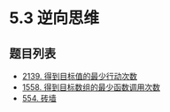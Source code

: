 # 5.3 逆向思维

## 题目列表

- [2139. 得到目标值的最少行动次数](https://leetcode.cn/problems/minimum-moves-to-reach-target-score/description/)
- [1558. 得到目标数组的最少函数调用次数](https://leetcode.cn/problems/minimum-numbers-of-function-calls-to-make-target-array/description/)
- [554. 砖墙](https://leetcode.cn/problems/brick-wall/description/)

